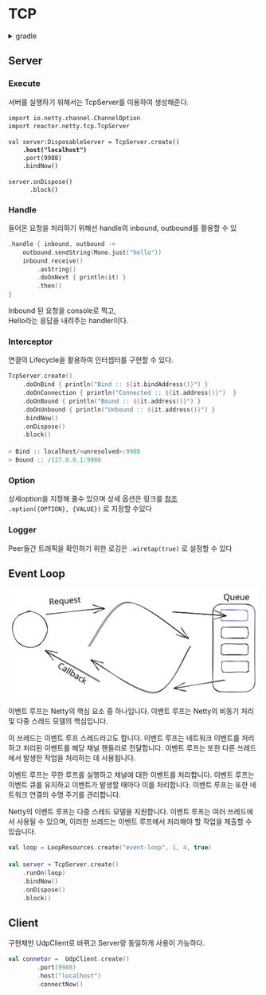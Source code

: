 # TCP

<details>

<summary>gradle</summary>

```
repositories {
    maven { url 'https://repo.spring.io/milestone' }
    mavenCentral()
}

dependencies {
    testImplementation 'org.jetbrains.kotlin:kotlin-test'
    implementation platform('io.projectreactor:reactor-bom:2020.0.24')
    implementation 'io.projectreactor.netty:reactor-netty-core'
    implementation 'io.projectreactor.netty:reactor-netty-http'
}
```

</details>

## Server

### Execute

서버를 실행하기 위해서는 TcpServer를 이용하여 생성해준다.

<pre class="language-kotlin" data-title="" data-overflow="wrap"><code class="lang-kotlin">import io.netty.channel.ChannelOption
import reactor.netty.tcp.TcpServer

val server:DisposableServer = TcpServer.create()
<strong>    .host("localhost")
</strong>    .port(9988)
    .bindNow()
    
server.onDispose()
      .block()
</code></pre>

### Handle

들어온 요청을 처리하기 위해선 handle의 inbound, outbound를 활용할 수 있

```kotlin
.handle { inbound, outbound ->
    outbound.sendString(Mono.just("hello"))
    inbound.receive()
        .asString()
        .doOnNext { println(it) }
        .then()
}
```

Inbound 된 요청을 console로 찍고,\
Hello라는 응답을 내려주는 handler이다.

### Interceptor

연결의 Lifecycle을 활용하여 인터셉터를 구현할 수 있다.

```kotlin
TcpServer.create()
    .doOnBind { println("Bind :: ${it.bindAddress()}") }
    .doOnConnection { println("Connected :: ${it.address()}")  }
    .doOnBound { println("Bound :: ${it.address()}") }
    .doOnUnbound { println("Unbound :: ${it.address()}") }
    .bindNow()
    .onDispose()
    .block()
    
> Bind :: localhost/<unresolved>:9988
> Bound :: /127.0.0.1:9988
```

### Option

상세option을 지정해 줄수 있으며 상세 옵션은 링크를 [참조](https://docs.oracle.com/javase/8/docs/technotes/guides/net/socketOpt.html) \
`.option({OPTION}, {VALUE})` 로 지정할 수있다

### Logger

Peer들간 트래픽을 확인하기 위한 로깅은 `.wiretap(true)`  로 설정할 수 있다



## Event Loop

<img src="../../.gitbook/assets/file.excalidraw (1) (4).svg" alt="" class="gitbook-drawing">

이벤트 루프는 Netty의 핵심 요소 중 하나입니다. 이벤트 루프는 Netty의 비동기 처리 및 다중 스레드 모델의 핵심입니다.

이 쓰레드는 이벤트 루프 스레드라고도 합니다. 이벤트 루프는 네트워크 이벤트를 처리하고 처리된 이벤트를 해당 채널 핸들러로 전달합니다. 이벤트 루프는 또한 다른 쓰레드에서 발생한 작업을 처리하는 데 사용됩니다.

이벤트 루프는 무한 루프를 실행하고 채널에 대한 이벤트를 처리합니다. 이벤트 루프는 이벤트 큐를 유지하고 이벤트가 발생할 때마다 이를 처리합니다. 이벤트 루프는 또한 네트워크 연결의 수명 주기를 관리합니다.

Netty의 이벤트 루프는 다중 스레드 모델을 지원합니다. 이벤트 루프는 여러 쓰레드에서 사용될 수 있으며, 이러한 쓰레드는 이벤트 루프에서 처리해야 할 작업을 제출할 수 있습니다.

```kotlin
val loop = LoopResources.create("event-loop", 1, 4, true)

val server = TcpServer.create()
    .runOn(loop)
    .bindNow()
    .onDispose()
    .block()
```



## Client

구현체만 UdpClient로 바뀌고 Server랑 동일하게 사용이 가능하다.

```kotlin
val connetor =  UdpClient.create()
        .port(9988)
        .host("localhost")
        .connectNow()
```

